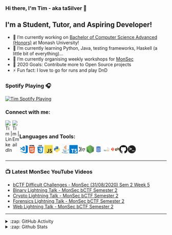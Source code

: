 ### Hi there, I'm Tim - aka taSilver 👋


## I'm a Student, Tutor, and Aspiring Developer!

- 🔭 I’m currently working on [Bachelor of Computer Science Advanced (Honors)][uni] at Monash University!
- 🌱 I’m currently learning Python, Java, testing frameworks, Haskell (a little bit of everything)...
- 👯 I’m currently organising weekly workshops for [MonSec][monsec]
- 🥅 2020 Goals: Contribute more to Open Source projects
- ⚡ Fun fact: I love to go for runs and play DnD


### Spotify Playing 🎧
[<img src="https://notavorem.tasilver.vercel.app/api/spotify-playing" alt="Tim Spotify Playing" width="350" />](https://open.spotify.com/user/1271419936)


### Connect with me:

[<img align="left" alt="Tim | LinkedIn" width="22px" src="https://cdn.jsdelivr.net/npm/simple-icons@v3/icons/linkedin.svg" />][linkedin]
[<img align="left" alt="Tim | Email" width="22px" src="https://cdn.jsdelivr.net/npm/simple-icons@v3/icons/microsoftoutlook.svg" />][email]


<br>

### Languages and Tools:

<img align="left" alt="Visual Studio Code" width="26px" src="https://raw.githubusercontent.com/github/explore/80688e429a7d4ef2fca1e82350fe8e3517d3494d/topics/visual-studio-code/visual-studio-code.png" />
<img align="left" alt="HTML5" width="26px" src="https://raw.githubusercontent.com/github/explore/80688e429a7d4ef2fca1e82350fe8e3517d3494d/topics/html/html.png" />
<img align="left" alt="CSS3" width="26px" src="https://raw.githubusercontent.com/github/explore/80688e429a7d4ef2fca1e82350fe8e3517d3494d/topics/css/css.png" />
<img align="left" alt="JavaScript" width="26px" src="https://raw.githubusercontent.com/github/explore/80688e429a7d4ef2fca1e82350fe8e3517d3494d/topics/javascript/javascript.png" />
<img align="left" alt="Python" width="26px" src="https://raw.githubusercontent.com/github/explore/80688e429a7d4ef2fca1e82350fe8e3517d3494d/topics/python/python.png" />
<img align="left" alt="Java" width="26px" src="https://raw.githubusercontent.com/github/explore/e94815998e4e0713912fed477a1f346ec04c3da2/topics/java/java.png" />
<img align="left" alt="TypeScript" width="26px" src="https://raw.githubusercontent.com/github/explore/80688e429a7d4ef2fca1e82350fe8e3517d3494d/topics/typescript/typescript.png" />
<img align="left" alt="Haskell" width="26px" src="https://raw.githubusercontent.com/github/explore/80688e429a7d4ef2fca1e82350fe8e3517d3494d/topics/haskell/haskell.png" />
<img align="left" alt="Node.js" width="26px" src="https://raw.githubusercontent.com/github/explore/80688e429a7d4ef2fca1e82350fe8e3517d3494d/topics/nodejs/nodejs.png" />
<img align="left" alt="SQL" width="26px" src="https://raw.githubusercontent.com/github/explore/80688e429a7d4ef2fca1e82350fe8e3517d3494d/topics/sql/sql.png" />
<img align="left" alt="MySQL" width="26px" src="https://raw.githubusercontent.com/github/explore/80688e429a7d4ef2fca1e82350fe8e3517d3494d/topics/mysql/mysql.png" />
<img align="left" alt="Git" width="26px" src="https://raw.githubusercontent.com/github/explore/80688e429a7d4ef2fca1e82350fe8e3517d3494d/topics/git/git.png" />
<img align="left" alt="GitHub" width="26px" src="https://raw.githubusercontent.com/github/explore/78df643247d429f6cc873026c0622819ad797942/topics/github/github.png" />
<img align="left" alt="Terminal" width="26px" src="https://raw.githubusercontent.com/github/explore/80688e429a7d4ef2fca1e82350fe8e3517d3494d/topics/terminal/terminal.png" />

<br />
<br />

---

### 📺 Latest MonSec YouTube Videos
<!-- YOUTUBE:START -->
- [bCTF Difficult Challenges - MonSec (31/08/2020) Sem 2 Week 5](https://www.youtube.com/watch?v=C7f4rNPw9z0)
- [Binary Lightning Talk - MonSec bCTF Semester 2](https://www.youtube.com/watch?v=gxuo1y7Yajk)
- [Crypto Lightning Talk - MonSec bCTF Semester 2](https://www.youtube.com/watch?v=XOP1lJIJMy4)
- [Forensics Lightning Talk - MonSec bCTF Semester 2](https://www.youtube.com/watch?v=orgH_2cVb_U)
- [Web Lightning Talk - MonSec bCTF Semester 2](https://www.youtube.com/watch?v=WiFHnOl67NA)
<!-- YOUTUBE:END -->


---

<details>
    <summary>:zap: GitHub Activity </summary>
<!--START_SECTION:activity-->
<!--END_SECTION:activity-->
</details>


<details>
  <summary>:zap: Github Stats</summary>

  [![taSilver's GitHub Stats](https://github-readme-stats-git-master.tasilver.vercel.app/api?username=taSilver&show_icons=true&count_private=true)](https://github.com/anuraghazra/github-readme-stats)

</details>

[uni]: https://www.monash.edu/study/courses/find-a-course/2021/computer-science-advanced-c3001
[email]: mailto:tim.silvester45@outlook.com
[monsec]: https://monsec.io
[linkedin]: https://www.linkedin.com/in/tim-silvester/
[monsecYouTube]: https://www.youtube.com/channel/UCYeUdj1uFiycji84i04jayw
